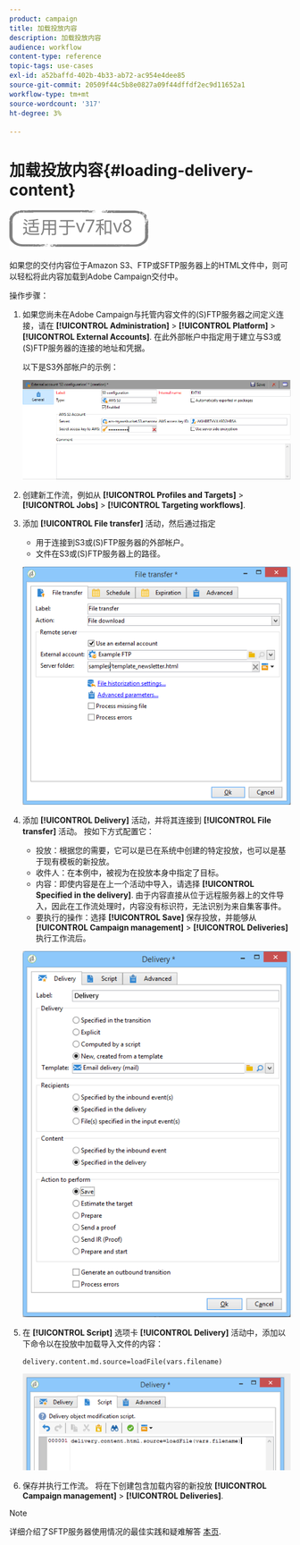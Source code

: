 ```yaml
---
product: campaign
title: 加载投放内容
description: 加载投放内容
audience: workflow
content-type: reference
topic-tags: use-cases
exl-id: a52baffd-402b-4b33-ab72-ac954e4dee85
source-git-commit: 20509f44c5b8e0827a09f44dffdf2ec9d11652a1
workflow-type: tm+mt
source-wordcount: '317'
ht-degree: 3%

---
```


# 加载投放内容{#loading-delivery-content}

![](../../assets/common.svg)

如果您的交付内容位于Amazon S3、FTP或SFTP服务器上的HTML文件中，则可以轻松将此内容加载到Adobe Campaign交付中。

操作步骤：

1. 如果您尚未在Adobe Campaign与托管内容文件的(S)FTP服务器之间定义连接，请在 **[!UICONTROL Administration]** > **[!UICONTROL Platform]** > **[!UICONTROL External Accounts]**. 在此外部帐户中指定用于建立与S3或(S)FTP服务器的连接的地址和凭据。

   以下是S3外部帐户的示例：

   ![](assets/delivery_loadcontent_filetransfertexamples3.png)

1. 创建新工作流，例如从 **[!UICONTROL Profiles and Targets]** > **[!UICONTROL Jobs]** > **[!UICONTROL Targeting workflows]**.
1. 添加 **[!UICONTROL File transfer]** 活动，然后通过指定

   * 用于连接到S3或(S)FTP服务器的外部帐户。
   * 文件在S3或(S)FTP服务器上的路径。

   ![](assets/delivery_loadcontent_filetransfertexample.png)

1. 添加 **[!UICONTROL Delivery]** 活动，并将其连接到 **[!UICONTROL File transfer]** 活动。 按如下方式配置它：

   * 投放：根据您的需要，它可以是已在系统中创建的特定投放，也可以是基于现有模板的新投放。
   * 收件人：在本例中，被视为在投放本身中指定了目标。
   * 内容：即使内容是在上一个活动中导入，请选择 **[!UICONTROL Specified in the delivery]**. 由于内容直接从位于远程服务器上的文件导入，因此在工作流处理时，内容没有标识符，无法识别为来自集客事件。
   * 要执行的操作：选择 **[!UICONTROL Save]** 保存投放，并能够从 **[!UICONTROL Campaign management]** > **[!UICONTROL Deliveries]** 执行工作流后。

   ![](assets/delivery_loadcontent_activityexample.png)

1. 在 **[!UICONTROL Script]** 选项卡 **[!UICONTROL Delivery]** 活动中，添加以下命令以在投放中加载导入文件的内容：

   ```
   delivery.content.md.source=loadFile(vars.filename)
   ```

   ![](assets/delivery_loadcontent_script.png)

1. 保存并执行工作流。 将在下创建包含加载内容的新投放 **[!UICONTROL Campaign management]** > **[!UICONTROL Deliveries]**.

>[!NOTE]
>
>详细介绍了SFTP服务器使用情况的最佳实践和疑难解答 [本页](../../platform/using/sftp-server-usage.md).
